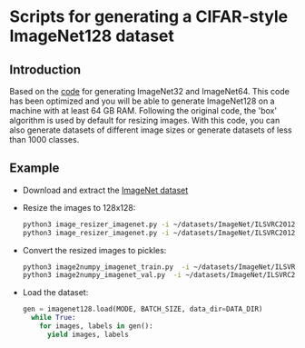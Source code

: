 # Scripts for generating a CIFAR-style ImageNet128 dataset

## Introduction
Based on the [code](https://github.com/PatrykChrabaszcz/Imagenet32_Scripts) for generating ImageNet32 and ImageNet64. This code has been optimized and you will be able to generate ImageNet128 on a machine with at least 64 GB RAM. Following the original code, the 'box' algorithm is used by default for resizing images. With this code, you can also generate datasets of different image sizes or generate datasets of less than 1000 classes.

## Example
- Download and extract the [ImageNet dataset](http://www.image-net.org/challenges/LSVRC/2012/nonpub-downloads)
- Resize the images to 128x128:
  ```sh
  python3 image_resizer_imagenet.py -i ~/datasets/ImageNet/ILSVRC2012_img_train -o ~/datasets/ImageNet/ILSVRC2012_img_train_128
  python3 image_resizer_imagenet.py -i ~/datasets/ImageNet/ILSVRC2012_img_val -o ~/datasets/ImageNet/ILSVRC2012_img_val_128
  ```

- Convert the resized images to pickles:
  ```sh
  python3 image2numpy_imagenet_train.py  -i ~/datasets/ImageNet/ILSVRC2012_img_train_128/box -o ~/datasets/ImageNet128
  python3 image2numpy_imagenet_val.py  -i ~/datasets/ImageNet/ILSVRC2012_img_val_128/box -o ~/datasets/ImageNet128
  ```
- Load the dataset:
  ```py
  gen = imagenet128.load(MODE, BATCH_SIZE, data_dir=DATA_DIR)
    while True:
      for images, labels in gen():
        yield images, labels
  ```
